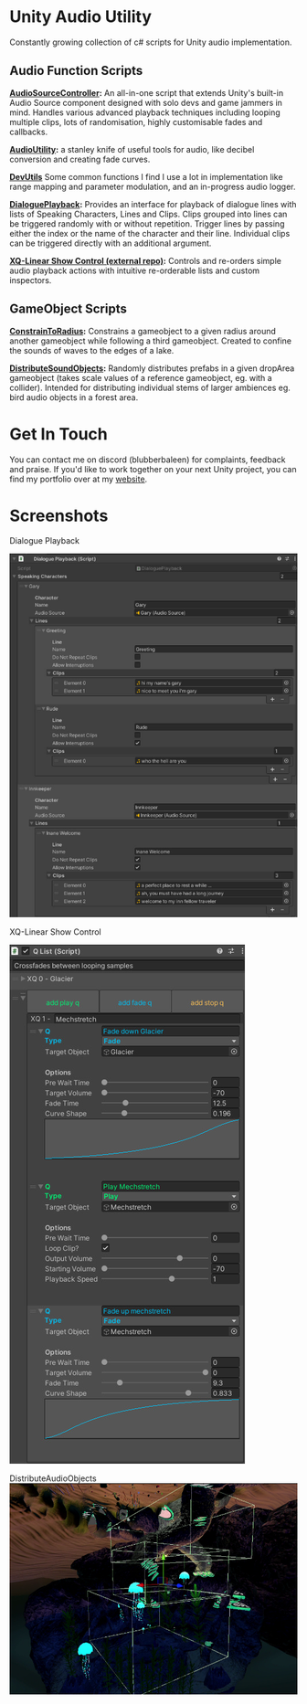 # Unity Audio Utility

Constantly growing collection of c# scripts for Unity audio implementation.

## Audio Function Scripts

**[AudioSourceController](AudioSourceController/AudioSourceController.cs):** An all-in-one script that extends Unity's built-in Audio Source component designed with solo devs and game jammers in mind. Handles various advanced playback techniques including looping multiple clips, lots of randomisation, highly customisable fades and callbacks.

**[AudioUtility](Utility/AudioUtility.cs):** a stanley knife of useful tools for audio, like decibel conversion and creating fade curves.

**[DevUtils](Utility/DevUtils.cs)** Some common functions I find I use a lot in implementation like range mapping and parameter modulation, and an in-progress audio logger.


**[DialoguePlayback](DialoguePlayback/DialoguePlayback.cs):** Provides an interface for playback of dialogue lines with lists of Speaking Characters, Lines and Clips. Clips grouped into lines can be triggered randomly with or without repetition. Trigger lines by passing either the <int> index or the <string> name of the character and their line. Individual clips can be triggered directly with an additional argument.
  
**[XQ-Linear Show Control (external repo)](https://github.com/xvelastin/XQ-Linear-Sound-Control-for-Unity):** Controls and re-orders simple audio playback actions with intuitive re-orderable lists and custom inspectors.

## GameObject Scripts

**[ConstrainToRadius](ConstrainToRadius/ConstrainToRadius.cs):** Constrains a gameobject to a given radius around another gameobject while following a third gameobject. Created to confine the sounds of waves to the edges of a lake.

**[DistributeSoundObjects](DistributeAudioObjects/DistributeAudioObjects.cs):** Randomly distributes prefabs in a given dropArea gameobject (takes scale values of a reference gameobject, eg. with a collider). Intended for distributing individual stems of larger ambiences eg. bird audio objects in a forest area.
  
# Get In Touch
You can contact me on discord (blubberbaleen) for complaints, feedback and praise. If you'd like to work together on your next Unity project, you can find my portfolio over at my [website](https://www.xaviervelastin.com/gameaudio).  
  
  
# Screenshots
  Dialogue Playback
  
![Screenshot from the Unity Inspector for DialoguePlayback](/img/DialoguePlayback_Inspector.jpg)
  
  XQ-Linear Show Control
  
  ![Screenshot from the Unity Inspector for XQ-LSC](/img/xqprototype_qlistscreenshot.jpg)
  
  
  DistributeAudioObjects
  ![Screenshot from Unity for DistributeAudioObjects](/img/distributeaudioobjects.png)
